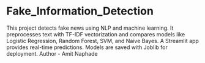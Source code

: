 # Fake_Information_Detection

This project detects fake news using NLP and machine learning. It preprocesses text with TF-IDF vectorization and compares models like Logistic Regression, Random Forest, SVM, and Naive Bayes. A Streamlit app provides real-time predictions. Models are saved with Joblib for deployment.
Author - Amit Naphade
